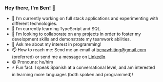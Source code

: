 ### Hey there, I'm Ben! 👋
- 🔭 I’m currently working on full stack applications and experimenting with different technologies.
- 🌱 I’m currently learning TypeScript and SQL.
- 👯 I’m looking to collaborate on any projects in order to foster my development skills and demonstrate my teamwork abilities.
- 💬 Ask me about my interest in programming!
- 📫 How to reach me: Send me an email at benawhiting@gmail.com (preferred) or send me a message on [LinkedIn](https://www.linkedin.com/in/ben-whiting-563526207/)
- 😄 Pronouns: he/him
- ⚡ Fun fact: I speak Spanish at a conversational level, and am interested in learning more languages (both spoken and programmed)!
